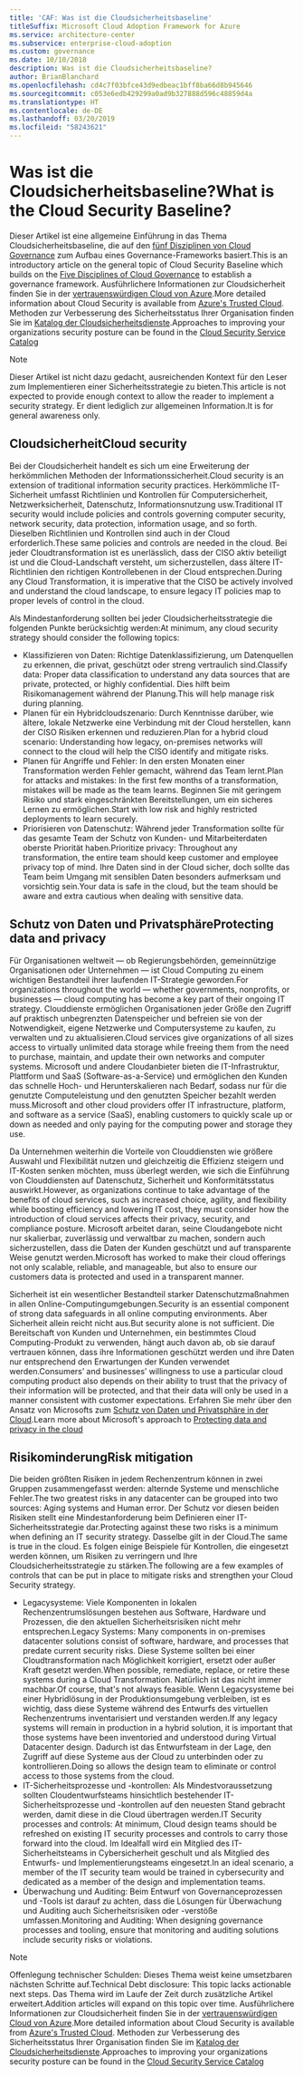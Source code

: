```yaml
---
title: 'CAF: Was ist die Cloudsicherheitsbaseline'
titleSuffix: Microsoft Cloud Adoption Framework for Azure
ms.service: architecture-center
ms.subservice: enterprise-cloud-adoption
ms.custom: governance
ms.date: 10/10/2018
description: Was ist die Cloudsicherheitsbaseline?
author: BrianBlanchard
ms.openlocfilehash: cd4c7f03bfce43d9edbeac1bff8ba66d8b945646
ms.sourcegitcommit: c053e6edb429299a0ad9b327888d596c48859d4a
ms.translationtype: HT
ms.contentlocale: de-DE
ms.lasthandoff: 03/20/2019
ms.locfileid: "58243621"
---
```

<!-- markdownlint-disable MD026 -->

# <a name="what-is-the-cloud-security-baseline"></a><span data-ttu-id="bc632-103">Was ist die Cloudsicherheitsbaseline?</span><span class="sxs-lookup"><span data-stu-id="bc632-103">What is the Cloud Security Baseline?</span></span>

<span data-ttu-id="bc632-104">Dieser Artikel ist eine allgemeine Einführung in das Thema Cloudsicherheitsbaseline, die auf den [fünf Disziplinen von Cloud Governance](../governance-disciplines.md) zum Aufbau eines Governance-Frameworks basiert.</span><span class="sxs-lookup"><span data-stu-id="bc632-104">This is an introductory article on the general topic of Cloud Security Baseline which builds on the [Five Disciplines of Cloud Governance](../governance-disciplines.md) to establish a governance framework.</span></span> <span data-ttu-id="bc632-105">Ausführlichere Informationen zur Cloudsicherheit finden Sie in der [vertrauenswürdigen Cloud von Azure](https://azure.microsoft.com/overview/trusted-cloud/).</span><span class="sxs-lookup"><span data-stu-id="bc632-105">More detailed information about Cloud Security is available from [Azure's Trusted Cloud](https://azure.microsoft.com/overview/trusted-cloud/).</span></span> <span data-ttu-id="bc632-106">Methoden zur Verbesserung des Sicherheitsstatus Ihrer Organisation finden Sie im [Katalog der Cloudsicherheitsdienste](https://www.microsoft.com/security/information-protection).</span><span class="sxs-lookup"><span data-stu-id="bc632-106">Approaches to improving your organizations security posture can be found in the [Cloud Security Service Catalog](https://www.microsoft.com/security/information-protection)</span></span>

> [!NOTE]
> <span data-ttu-id="bc632-107">Dieser Artikel ist nicht dazu gedacht, ausreichenden Kontext für den Leser zum Implementieren einer Sicherheitsstrategie zu bieten.</span><span class="sxs-lookup"><span data-stu-id="bc632-107">This article is not expected to provide enough context to allow the reader to implement a security strategy.</span></span> <span data-ttu-id="bc632-108">Er dient lediglich zur allgemeinen Information.</span><span class="sxs-lookup"><span data-stu-id="bc632-108">It is for general awareness only.</span></span>

## <a name="cloud-security"></a><span data-ttu-id="bc632-109">Cloudsicherheit</span><span class="sxs-lookup"><span data-stu-id="bc632-109">Cloud security</span></span>

<span data-ttu-id="bc632-110">Bei der Cloudsicherheit handelt es sich um eine Erweiterung der herkömmlichen Methoden der Informationssicherheit.</span><span class="sxs-lookup"><span data-stu-id="bc632-110">Cloud security is an extension of traditional information security practices.</span></span> <span data-ttu-id="bc632-111">Herkömmliche IT-Sicherheit umfasst Richtlinien und Kontrollen für Computersicherheit, Netzwerksicherheit, Datenschutz, Informationsnutzung usw.</span><span class="sxs-lookup"><span data-stu-id="bc632-111">Traditional IT security would include policies and controls governing computer security, network security, data protection, information usage, and so forth.</span></span> <span data-ttu-id="bc632-112">Dieselben Richtlinien und Kontrollen sind auch in der Cloud erforderlich.</span><span class="sxs-lookup"><span data-stu-id="bc632-112">These same policies and controls are needed in the cloud.</span></span> <span data-ttu-id="bc632-113">Bei jeder Cloudtransformation ist es unerlässlich, dass der CISO aktiv beteiligt ist und die Cloud-Landschaft versteht, um sicherzustellen, dass ältere IT-Richtlinien den richtigen Kontrollebenen in der Cloud entsprechen.</span><span class="sxs-lookup"><span data-stu-id="bc632-113">During any Cloud Transformation, it is imperative that the CISO be actively involved and understand the cloud landscape, to ensure legacy IT policies map to proper levels of control in the cloud.</span></span>

<span data-ttu-id="bc632-114">Als Mindestanforderung sollten bei jeder Cloudsicherheitsstrategie die folgenden Punkte berücksichtig werden:</span><span class="sxs-lookup"><span data-stu-id="bc632-114">At minimum, any cloud security strategy should consider the following topics:</span></span>

* <span data-ttu-id="bc632-115">Klassifizieren von Daten: Richtige Datenklassifizierung, um Datenquellen zu erkennen, die privat, geschützt oder streng vertraulich sind.</span><span class="sxs-lookup"><span data-stu-id="bc632-115">Classify data: Proper data classification to understand any data sources that are private, protected, or highly confidential.</span></span> <span data-ttu-id="bc632-116">Dies hilft beim Risikomanagement während der Planung.</span><span class="sxs-lookup"><span data-stu-id="bc632-116">This will help manage risk during planning.</span></span>
* <span data-ttu-id="bc632-117">Planen für ein Hybridcloudszenario: Durch Kenntnisse darüber, wie ältere, lokale Netzwerke eine Verbindung mit der Cloud herstellen, kann der CISO Risiken erkennen und reduzieren.</span><span class="sxs-lookup"><span data-stu-id="bc632-117">Plan for a hybrid cloud scenario: Understanding how legacy, on-premises networks will connect to the cloud will help the CISO identify and mitigate risks.</span></span>
* <span data-ttu-id="bc632-118">Planen für Angriffe und Fehler: In den ersten Monaten einer Transformation werden Fehler gemacht, während das Team lernt.</span><span class="sxs-lookup"><span data-stu-id="bc632-118">Plan for attacks and mistakes: In the first few months of a transformation, mistakes will be made as the team learns.</span></span> <span data-ttu-id="bc632-119">Beginnen Sie mit geringem Risiko und stark eingeschränkten Bereitstellungen, um ein sicheres Lernen zu ermöglichen.</span><span class="sxs-lookup"><span data-stu-id="bc632-119">Start with low risk and highly restricted deployments to learn securely.</span></span>
* <span data-ttu-id="bc632-120">Priorisieren von Datenschutz: Während jeder Transformation sollte für das gesamte Team der Schutz von Kunden- und Mitarbeiterdaten oberste Priorität haben.</span><span class="sxs-lookup"><span data-stu-id="bc632-120">Prioritize privacy: Throughout any transformation, the entire team should keep customer and employee privacy top of mind.</span></span> <span data-ttu-id="bc632-121">Ihre Daten sind in der Cloud sicher, doch sollte das Team beim Umgang mit sensiblen Daten besonders aufmerksam und vorsichtig sein.</span><span class="sxs-lookup"><span data-stu-id="bc632-121">Your data is safe in the cloud, but the team should be aware and extra cautious when dealing with sensitive data.</span></span>

## <a name="protecting-data-and-privacy"></a><span data-ttu-id="bc632-122">Schutz von Daten und Privatsphäre</span><span class="sxs-lookup"><span data-stu-id="bc632-122">Protecting data and privacy</span></span>

<span data-ttu-id="bc632-123">Für Organisationen weltweit &mdash; ob Regierungsbehörden, gemeinnützige Organisationen oder Unternehmen &mdash; ist Cloud Computing zu einem wichtigen Bestandteil ihrer laufenden IT-Strategie geworden.</span><span class="sxs-lookup"><span data-stu-id="bc632-123">For organizations throughout the world &mdash; whether governments, nonprofits, or businesses &mdash; cloud computing has become a key part of their ongoing IT strategy.</span></span> <span data-ttu-id="bc632-124">Clouddienste ermöglichen Organisationen jeder Größe den Zugriff auf praktisch unbegrenzten Datenspeicher und befreien sie von der Notwendigkeit, eigene Netzwerke und Computersysteme zu kaufen, zu verwalten und zu aktualisieren.</span><span class="sxs-lookup"><span data-stu-id="bc632-124">Cloud services give organizations of all sizes access to virtually unlimited data storage while freeing them from the need to purchase, maintain, and update their own networks and computer systems.</span></span> <span data-ttu-id="bc632-125">Microsoft und andere Cloudanbieter bieten die IT-Infrastruktur, Plattform und SaaS (Software-as-a-Service) und ermöglichen den Kunden das schnelle Hoch- und Herunterskalieren nach Bedarf, sodass nur für die genutzte Computeleistung und den genutzten Speicher bezahlt werden muss.</span><span class="sxs-lookup"><span data-stu-id="bc632-125">Microsoft and other cloud providers offer IT infrastructure, platform, and software as a service (SaaS), enabling customers to quickly scale up or down as needed and only paying for the computing power and storage they use.</span></span>

<span data-ttu-id="bc632-126">Da Unternehmen weiterhin die Vorteile von Clouddiensten wie größere Auswahl und Flexibilität nutzen und gleichzeitig die Effizienz steigern und IT-Kosten senken möchten, muss überlegt werden, wie sich die Einführung von Clouddiensten auf Datenschutz, Sicherheit und Konformitätsstatus auswirkt.</span><span class="sxs-lookup"><span data-stu-id="bc632-126">However, as organizations continue to take advantage of the benefits of cloud services, such as increased choice, agility, and flexibility while boosting efficiency and lowering IT cost, they must consider how the introduction of cloud services affects their privacy, security, and compliance posture.</span></span> <span data-ttu-id="bc632-127">Microsoft arbeitet daran, seine Cloudangebote nicht nur skalierbar, zuverlässig und verwaltbar zu machen, sondern auch sicherzustellen, dass die Daten der Kunden geschützt und auf transparente Weise genutzt werden.</span><span class="sxs-lookup"><span data-stu-id="bc632-127">Microsoft has worked to make their cloud offerings not only scalable, reliable, and manageable, but also to ensure our customers data is protected and used in a transparent manner.</span></span>

<span data-ttu-id="bc632-128">Sicherheit ist ein wesentlicher Bestandteil starker Datenschutzmaßnahmen in allen Online-Computingumgebungen.</span><span class="sxs-lookup"><span data-stu-id="bc632-128">Security is an essential component of strong data safeguards in all online computing environments.</span></span> <span data-ttu-id="bc632-129">Aber Sicherheit allein reicht nicht aus.</span><span class="sxs-lookup"><span data-stu-id="bc632-129">But security alone is not sufficient.</span></span> <span data-ttu-id="bc632-130">Die Bereitschaft von Kunden und Unternehmen, ein bestimmtes Cloud Computing-Produkt zu verwenden, hängt auch davon ab, ob sie darauf vertrauen können, dass ihre Informationen geschützt werden und ihre Daten nur entsprechend den Erwartungen der Kunden verwendet werden.</span><span class="sxs-lookup"><span data-stu-id="bc632-130">Consumers’ and businesses’ willingness to use a particular cloud computing product also depends on their ability to trust that the privacy of their information will be protected, and that their data will only be used in a manner consistent with customer expectations.</span></span> <span data-ttu-id="bc632-131">Erfahren Sie mehr über den Ansatz von Microsofts zum [Schutz von Daten und Privatsphäre in der Cloud](https://go.microsoft.com/fwlink/?LinkId=808242&clcid=0x409).</span><span class="sxs-lookup"><span data-stu-id="bc632-131">Learn more about Microsoft's approach to [Protecting data and privacy in the cloud](https://go.microsoft.com/fwlink/?LinkId=808242&clcid=0x409)</span></span>

## <a name="risk-mitigation"></a><span data-ttu-id="bc632-132">Risikominderung</span><span class="sxs-lookup"><span data-stu-id="bc632-132">Risk mitigation</span></span>

<span data-ttu-id="bc632-133">Die beiden größten Risiken in jedem Rechenzentrum können in zwei Gruppen zusammengefasst werden: alternde Systeme und menschliche Fehler.</span><span class="sxs-lookup"><span data-stu-id="bc632-133">The two greatest risks in any datacenter can be grouped into two sources: Aging systems and Human error.</span></span> <span data-ttu-id="bc632-134">Der Schutz vor diesen beiden Risiken stellt eine Mindestanforderung beim Definieren einer IT-Sicherheitsstrategie dar.</span><span class="sxs-lookup"><span data-stu-id="bc632-134">Protecting against these two risks is a minimum when defining an IT security strategy.</span></span> <span data-ttu-id="bc632-135">Dasselbe gilt in der Cloud.</span><span class="sxs-lookup"><span data-stu-id="bc632-135">The same is true in the cloud.</span></span> <span data-ttu-id="bc632-136">Es folgen einige Beispiele für Kontrollen, die eingesetzt werden können, um Risiken zu verringern und Ihre Cloudsicherheitsstrategie zu stärken.</span><span class="sxs-lookup"><span data-stu-id="bc632-136">The following are a few examples of controls that can be put in place to mitigate risks and strengthen your Cloud Security strategy.</span></span>

* <span data-ttu-id="bc632-137">Legacysysteme: Viele Komponenten in lokalen Rechenzentrumslösungen bestehen aus Software, Hardware und Prozessen, die den aktuellen Sicherheitsrisiken nicht mehr entsprechen.</span><span class="sxs-lookup"><span data-stu-id="bc632-137">Legacy Systems: Many components in on-premises datacenter solutions consist of software, hardware, and processes that predate current security risks.</span></span> <span data-ttu-id="bc632-138">Diese Systeme sollten bei einer Cloudtransformation nach Möglichkeit korrigiert, ersetzt oder außer Kraft gesetzt werden.</span><span class="sxs-lookup"><span data-stu-id="bc632-138">When possible, remediate, replace, or retire these systems during a Cloud Transformation.</span></span> <span data-ttu-id="bc632-139">Natürlich ist das nicht immer machbar.</span><span class="sxs-lookup"><span data-stu-id="bc632-139">Of course, that's not always feasible.</span></span> <span data-ttu-id="bc632-140">Wenn Legacysysteme bei einer Hybridlösung in der Produktionsumgebung verbleiben, ist es wichtig, dass diese Systeme während des Entwurfs des virtuellen Rechenzentrums inventarisiert und verstanden werden.</span><span class="sxs-lookup"><span data-stu-id="bc632-140">If any legacy systems will remain in production in a hybrid solution, it is important that those systems have been inventoried and understood during Virtual Datacenter design.</span></span> <span data-ttu-id="bc632-141">Dadurch ist das Entwurfsteam in der Lage, den Zugriff auf diese Systeme aus der Cloud zu unterbinden oder zu kontrollieren.</span><span class="sxs-lookup"><span data-stu-id="bc632-141">Doing so allows the design team to eliminate or control access to those systems from the cloud.</span></span>
* <span data-ttu-id="bc632-142">IT-Sicherheitsprozesse und -kontrollen: Als Mindestvoraussetzung sollten Cloudentwurfsteams hinsichtlich bestehender IT-Sicherheitsprozesse und -kontrollen auf den neuesten Stand gebracht werden, damit diese in die Cloud übertragen werden.</span><span class="sxs-lookup"><span data-stu-id="bc632-142">IT Security processes and controls: At minimum, Cloud design teams should be refreshed on existing IT security processes and controls to carry those forward into the cloud.</span></span> <span data-ttu-id="bc632-143">Im Idealfall wird ein Mitglied des IT-Sicherheitsteams in Cybersicherheit geschult und als Mitglied des Entwurfs- und Implementierungsteams eingesetzt.</span><span class="sxs-lookup"><span data-stu-id="bc632-143">In an ideal scenario, a member of the IT security team would be trained in cybersecurity and dedicated as a member of the design and implementation teams.</span></span>
* <span data-ttu-id="bc632-144">Überwachung und Auditing: Beim Entwurf von Governanceprozessen und -Tools ist darauf zu achten, dass die Lösungen für Überwachung und Auditing auch Sicherheitsrisiken oder -verstöße umfassen.</span><span class="sxs-lookup"><span data-stu-id="bc632-144">Monitoring and Auditing: When designing governance processes and tooling, ensure that monitoring and auditing solutions include security risks or violations.</span></span>

> [!NOTE]
> <span data-ttu-id="bc632-145">Offenlegung technischer Schulden: Dieses Thema weist keine umsetzbaren nächsten Schritte auf.</span><span class="sxs-lookup"><span data-stu-id="bc632-145">Technical Debt disclosure: This topic lacks actionable next steps.</span></span> <span data-ttu-id="bc632-146">Das Thema wird im Laufe der Zeit durch zusätzliche Artikel erweitert.</span><span class="sxs-lookup"><span data-stu-id="bc632-146">Addition articles will expand on this topic over time.</span></span> <span data-ttu-id="bc632-147">Ausführlichere Informationen zur Cloudsicherheit finden Sie in der [vertrauenswürdigen Cloud von Azure](https://azure.microsoft.com/overview/trusted-cloud/).</span><span class="sxs-lookup"><span data-stu-id="bc632-147">More detailed information about Cloud Security is available from [Azure's Trusted Cloud](https://azure.microsoft.com/overview/trusted-cloud/).</span></span> <span data-ttu-id="bc632-148">Methoden zur Verbesserung des Sicherheitsstatus Ihrer Organisation finden Sie im [Katalog der Cloudsicherheitsdienste](https://www.microsoft.com/security/information-protection).</span><span class="sxs-lookup"><span data-stu-id="bc632-148">Approaches to improving your organizations security posture can be found in the [Cloud Security Service Catalog](https://www.microsoft.com/security/information-protection)</span></span>